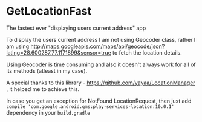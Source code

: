 # GetLocationFast
The fastest ever "displaying users current address" app

To display the users current address I am not using Geocoder class, rather I am using http://maps.googleapis.com/maps/api/geocode/json?latlng=28.600287,77.1171899&sensor=true to fetch the location details.

Using Geocoder is time consuming and also it doesn't always work for all of its methods (atleast in my case).

A special thanks to this library - https://github.com/yayaa/LocationManager , it helped me to achieve this.

In case you get an exception for NotFound LocationRequest, then just add `compile 'com.google.android.gms:play-services-location:10.0.1'` dependency in your `build.gradle`
